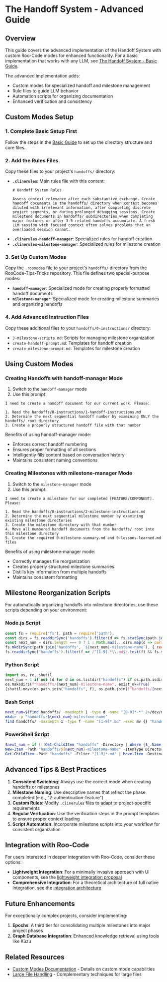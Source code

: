 # The Handoff System - Advanced Guide

## Overview

This guide covers the advanced implementation of the Handoff System with custom Roo-Code modes for enhanced functionality. For a basic implementation that works with any LLM, see [The Handoff System - Basic Guide](handoff-system-basic.md).

The advanced implementation adds:
- Custom modes for specialized handoff and milestone management
- Rule files to guide LLM behavior
- Automation scripts for organizing documentation
- Enhanced verification and consistency

## Custom Modes Setup

### 1. Complete Basic Setup First

Follow the steps in the [Basic Guide](handoff-system-basic.md) to set up the directory structure and core files.

### 2. Add the Rules Files

Copy these files to your project's `handoffs/` directory:

- **`.clinerules`**: Main rules file with this content:
  ```
  # Handoff System Rules

  Assess context relevance after each substantive exchange. Create handoff documents in the handoffs/ directory when context becomes diluted with irrelevant information, after completing discrete project segments, or during prolonged debugging sessions. Create milestone documents in handoffs/ subdirectories when completing major features or after 3-5 related handoffs accumulate. A fresh LLM session with focused context often solves problems that an overloaded session cannot.
  ```
- **`.clinerules-handoff-manager`**: Specialized rules for handoff creation
- **`.clinerules-milestone-manager`**: Specialized rules for milestone creation

### 3. Set Up Custom Modes

Copy the `.roomodes` file to your project's `handoffs/` directory from the RooCode-Tips-Tricks repository. This file defines two special-purpose modes:

- **`handoff-manager`**: Specialized mode for creating properly formatted handoff documents
- **`milestone-manager`**: Specialized mode for creating milestone summaries and organizing handoffs

### 4. Add Advanced Instruction Files

Copy these additional files to your `handoffs/0-instructions/` directory:
- `3-milestone-scripts.md`: Scripts for managing milestone organization
- `create-handoff-prompt.md`: Templates for handoff creation
- `create-milestone-prompt.md`: Templates for milestone creation

## Using Custom Modes

### Creating Handoffs with handoff-manager Mode

1. Switch to the `handoff-manager` mode
2. Use this prompt:

```
I need to create a handoff document for our current work. Please:

1. Read the handoffs/0-instructions/1-handoff-instructions.md
2. Determine the next sequential handoff number by examining ONLY the handoffs/ root directory
3. Create a properly structured handoff file with that number
```

Benefits of using handoff-manager mode:
- Enforces correct handoff numbering
- Ensures proper formatting of all sections
- Intelligently fills content based on conversation history
- Maintains consistent naming conventions

### Creating Milestones with milestone-manager Mode

1. Switch to the `milestone-manager` mode
2. Use this prompt:

```
I need to create a milestone for our completed [FEATURE/COMPONENT]. Please:

1. Read the handoffs/0-instructions/2-milestone-instructions.md
2. Determine the next sequential milestone number by examining existing milestone directories
3. Create the milestone directory with that number
4. Move all numbered handoff documents from the handoffs/ root into this milestone directory
5. Create the required 0-milestone-summary.md and 0-lessons-learned.md files
```

Benefits of using milestone-manager mode:
- Correctly manages file reorganization
- Creates properly structured milestone summaries
- Distills key information from multiple handoffs
- Maintains consistent formatting

## Milestone Reorganization Scripts

For automatically organizing handoffs into milestone directories, use these scripts depending on your environment:

### Node.js Script
```javascript
const fs = require('fs'), path = require('path'); 
const dirs = fs.readdirSync('handoffs').filter(d => fs.statSync(path.join('handoffs', d)).isDirectory() && /^\\d+-/.test(d)); 
const next_num = dirs.length === 0 ? 1 : Math.max(...dirs.map(d => parseInt(d.match(/^(\\d+)-/)[1]) || 0)) + 1; 
fs.mkdirSync(path.join('handoffs', `${next_num}-milestone-name`), { recursive: true }); 
fs.readdirSync('handoffs').filter(f => /^[1-9].*\\.md$/.test(f) && fs.statSync(path.join('handoffs', f)).isFile()).forEach(f => fs.renameSync(path.join('handoffs', f), path.join('handoffs', `${next_num}-milestone-name`, f)));
```

### Python Script
```python
import os, re, shutil
next_num = 1 if not [d for d in os.listdir("handoffs") if os.path.isdir(os.path.join("handoffs", d)) and re.match(r"\d+-", d)] else max([int(re.match(r"(\d+)-", d).group(1)) for d in os.listdir("handoffs") if os.path.isdir(os.path.join("handoffs", d)) and re.match(r"\d+-", d)]) + 1
os.makedirs(f"handoffs/{next_num}-milestone-name", exist_ok=True)
[shutil.move(os.path.join("handoffs", f), os.path.join(f"handoffs/{next_num}-milestone-name", f)) for f in os.listdir("handoffs") if re.match(r"[1-9]", f) and f.endswith(".md") and os.path.isfile(os.path.join("handoffs", f))]
```

### Bash Script
```bash
next_num=$(find handoffs/ -maxdepth 1 -type d -name "[0-9]*-*" 2>/dev/null | wc -l | xargs test "0" -eq && echo "1" || find handoffs/ -maxdepth 1 -type d -name "[0-9]*-*" | sort -V | tail -n1 | sed -E 's/.*\/([0-9]+).*/\1/' | awk '{print $1+1}')
mkdir -p "handoffs/${next_num}-milestone-name"
find handoffs/ -maxdepth 1 -type f -name "[1-9]*.md" -exec mv {} "handoffs/${next_num}-milestone-name/" \;
```

### PowerShell Script
```powershell
$next_num = if (!(Get-ChildItem "handoffs" -Directory | Where {$_.Name -match "^\d+-"})) {1} else {(Get-ChildItem "handoffs" -Directory | Where {$_.Name -match "^\d+-"} | ForEach {[int]($_.Name -split "-")[0]} | Measure -Max).Maximum + 1}
New-Item -Path "handoffs/${next_num}-milestone-name" -ItemType Directory -Force
Get-ChildItem -Path "handoffs" -Filter "[1-9]*.md" | Move-Item -Destination "handoffs/${next_num}-milestone-name/"
```

## Advanced Tips & Best Practices

1. **Consistent Switching**: Always use the correct mode when creating handoffs or milestones
2. **Milestone Naming**: Use descriptive names that reflect the phase completed (e.g., "2-authentication-feature")
3. **Custom Rules**: Modify `.clinerules` files to adapt to project-specific requirements
4. **Regular Verification**: Use the verification steps in the prompt templates to ensure proper context loading
5. **Script Automation**: Incorporate milestone scripts into your workflow for consistent organization

## Integration with Roo-Code

For users interested in deeper integration with Roo-Code, consider these options:

- **Lightweight Integration**: For a minimally invasive approach with UI components, see the [lightweight integration proposal](../cheatsheets/roo-code-lightweight-integration.md)
- **Comprehensive Integration**: For a theoretical architecture of full native integration, see the [integration architecture](../cheatsheets/roo-code-handoff-integration-theory.md)

## Future Enhancements

For exceptionally complex projects, consider implementing:

1. **Epochs**: A third tier for consolidating multiple milestones into major project phases
2. **Graph Database Integration**: Enhanced knowledge retrieval using tools like Kùzu

## Related Resources

- [Custom Modes Documentation](../cheatsheets/custom-modes-llm-instruction.md) - Details on custom mode capabilities
- [Large File Handling](../cheatsheets/llm-large-file-cheatsheet.md) - Complementary techniques for large files